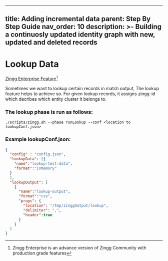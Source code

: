 
---
title: Adding incremental data
parent: Step By Step Guide
nav_order: 10
description: >-
  Building a continuosly updated identity graph with new, updated and deleted
  records
---

# Lookup Data

[Zingg Enterprise Feature](#user-content-fn-1)[^1]

Sometimes we want to lookup certain records in match output, The lookup feature helps to achieve so. For given lookup records, it assigns zingg-id which decribes which entity cluster it belongs to.

### The lookup phase is run as follows:

`./scripts/zingg.sh --phase runLookup --conf <location to lookupConf.json>`

### Example lookupConf.json:

```json
{
  "config" : "config.json",
  "lookupData": [{
    "name":"lookup-test-data",
    "format":"inMemory"
  }
  ],
  "lookupOutput": [
    {
      "name":"lookup-output",
      "format":"csv",
      "props": {
        "location": "/tmp/zinggOutput/lookup",
        "delimiter": ",",
        "header":true
      }
    }
  ]
} 
```

[^1]: Zingg Enterprise is an advance version of Zingg Community with production grade features
